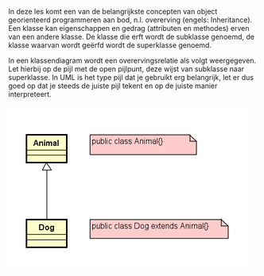 In deze les komt een van de belangrijkste concepten van object georienteerd programmeren aan bod, n.l. overerving (engels: Inheritance). Een klasse kan eigenschappen en gedrag (attributen en methodes) erven van een andere klasse. De klasse die erft wordt de subklasse genoemd, de klasse waarvan wordt geërfd wordt de superklasse genoemd.

In een klassendiagram wordt een overervingsrelatie als volgt weergegeven. Let hierbij op de pijl met de open pijlpunt, deze wijst van subklasse naar superklasse. In UML is het type pijl dat je gebruikt erg belangrijk, let er dus goed op dat je steeds de juiste pijl tekent en op de juiste manier interpreteert.

![supersubclass](images/supersubclass.png)